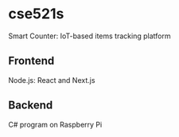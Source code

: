 # cse521s

Smart Counter: IoT-based items tracking platform

## Frontend

Node.js: React and Next.js

## Backend

C# program on Raspberry Pi
